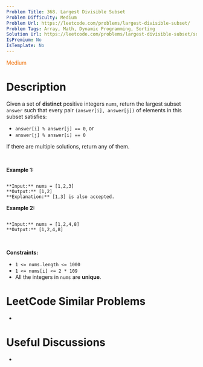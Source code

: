 ```yaml
---
Problem Title: 368. Largest Divisible Subset
Problem Difficulty: Medium
Problem Url: https://leetcode.com/problems/largest-divisible-subset/
Problem Tags: Array, Math, Dynamic Programming, Sorting
Solution Url: https://leetcode.com/problems/largest-divisible-subset/solution/
IsPremium: No
IsTemplate: No
---
```


<span style="color: rgb(239, 108, 0);">Medium</span>

# Description

Given a set of **distinct** positive integers `nums`, return the largest subset `answer` such that every pair `(answer[i], answer[j])` of elements in this subset satisfies:


* `answer[i] % answer[j] == 0`, or
* `answer[j] % answer[i] == 0`


If there are multiple solutions, return any of them.


 


**Example 1:**



```

**Input:** nums = [1,2,3]
**Output:** [1,2]
**Explanation:** [1,3] is also accepted.

```

**Example 2:**



```

**Input:** nums = [1,2,4,8]
**Output:** [1,2,4,8]

```

 


**Constraints:**


* `1 <= nums.length <= 1000`
* `1 <= nums[i] <= 2 * 109`
* All the integers in `nums` are **unique**.




# LeetCode Similar Problems

- []()

# Useful Discussions

- []()
